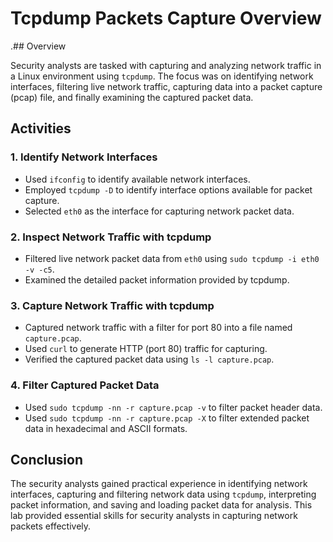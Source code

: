 # Tcpdump Packets Capture Overview

.## Overview

Security analysts are tasked with capturing and analyzing network traffic in a Linux environment using `tcpdump`. The focus was on identifying network interfaces, filtering live network traffic, capturing data into a packet capture (pcap) file, and finally examining the captured packet data.

## Activities

### 1. Identify Network Interfaces

- Used `ifconfig` to identify available network interfaces.
- Employed `tcpdump -D` to identify interface options available for packet capture.
- Selected `eth0` as the interface for capturing network packet data.

### 2. Inspect Network Traffic with tcpdump

- Filtered live network packet data from `eth0` using `sudo tcpdump -i eth0 -v -c5`.
- Examined the detailed packet information provided by tcpdump.

### 3. Capture Network Traffic with tcpdump

- Captured network traffic with a filter for port 80 into a file named `capture.pcap`.
- Used `curl` to generate HTTP (port 80) traffic for capturing.
- Verified the captured packet data using `ls -l capture.pcap`.

### 4. Filter Captured Packet Data

- Used `sudo tcpdump -nn -r capture.pcap -v` to filter packet header data.
- Used `sudo tcpdump -nn -r capture.pcap -X` to filter extended packet data in hexadecimal and ASCII formats.

## Conclusion

The security analysts gained practical experience in identifying network interfaces, capturing and filtering network data using `tcpdump`, interpreting packet information, and saving and loading packet data for analysis. This lab provided essential skills for security analysts in capturing network packets effectively.
